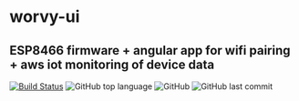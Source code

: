 # worvy-ui

## ESP8466 firmware + angular app for wifi pairing + aws iot monitoring of device data

[![Build Status](https://travis-ci.com/dheeraj237/worvy-ui.svg?branch=master)](https://travis-ci.com/dheeraj237/worvy-ui)
![GitHub top language](https://img.shields.io/github/languages/top/dheeraj237/worvy-ui)
![GitHub](https://img.shields.io/github/license/dheeraj237/worvy-ui)
![GitHub last commit](https://img.shields.io/github/last-commit/dheeraj237/worvy-ui)
